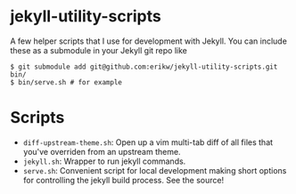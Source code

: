 # jekyll-utility-scripts
A few helper scripts that I use for development with Jekyll. You can include these as a submodule in your Jekyll git repo like

```console
$ git submodule add git@github.com:erikw/jekyll-utility-scripts.git bin/
$ bin/serve.sh # for example
```


# Scripts
* `diff-upstream-theme.sh`: Open up a vim multi-tab diff of all files that you've overriden from an upstream theme.
* `jekyll.sh`: Wrapper to run jekyll commands.
* `serve.sh`: Convenient script for local development making short options for controlling the jekyll build process. See the source!
